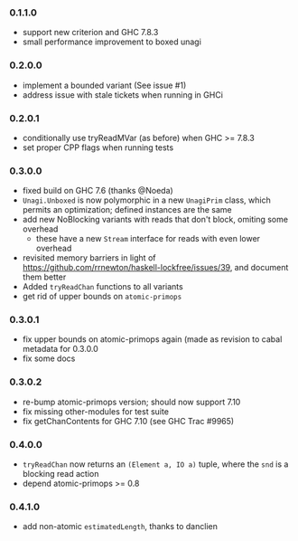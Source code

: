 ### 0.1.1.0

- support new criterion and GHC 7.8.3
- small performance improvement to boxed unagi

### 0.2.0.0

- implement a bounded variant (See issue #1)
- address issue with stale tickets when running in GHCi

### 0.2.0.1

- conditionally use tryReadMVar (as before) when GHC >= 7.8.3
- set proper CPP flags when running tests

### 0.3.0.0

- fixed build on GHC 7.6 (thanks @Noeda)
- `Unagi.Unboxed` is now polymorphic in a new `UnagiPrim` class, which permits an optimization; defined instances are the same
- add new NoBlocking variants with reads that don't block, omiting some overhead
    - these have a new `Stream` interface for reads with even lower overhead
- revisited memory barriers in light of https://github.com/rrnewton/haskell-lockfree/issues/39, and document them better
- Added `tryReadChan` functions to all variants
- get rid of upper bounds on `atomic-primops`

### 0.3.0.1

- fix upper bounds on atomic-primops again (made as revision to cabal metadata for 0.3.0.0
- fix some docs

### 0.3.0.2

- re-bump atomic-primops version; should now support 7.10
- fix missing other-modules for test suite
- fix getChanContents for GHC 7.10 (see GHC Trac #9965) 

### 0.4.0.0

- `tryReadChan` now returns an `(Element a, IO a)` tuple, where the `snd` is a blocking read action 
- depend atomic-primops >= 0.8

### 0.4.1.0

- add non-atomic `estimatedLength`, thanks to danclien
